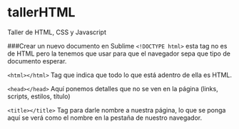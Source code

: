 # tallerHTML
Taller de HTML, CSS y Javascript

###Crear un nuevo documento en Sublime
`<!DOCTYPE html>` esta tag no es de HTML pero la tenemos que usar para que el navegador sepa que tipo de documento esperar.

`<html></html>` Tag que indica que todo lo que está adentro de ella es HTML.

`<head></head>` Aquí ponemos detalles que no se ven en la página (links, scripts, estilos, título)

`<title></title>` Tag para darle nombre a nuestra página, lo que se ponga aquí se verá como el nombre en la pestaña de nuestro navegador.

